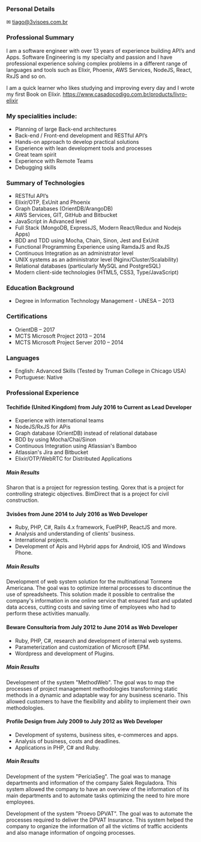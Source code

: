 ### Personal Details

✉ tiago@3visoes.com.br

### Professional Summary

I am a software engineer with over 13 years of experience building API’s and Apps. Software Engineering is my specialty and passion and I have professional experience solving complex problems in a different range of languages and tools such as Elixir, Phoenix, AWS Services, NodeJS, React, RxJS and so on.

I am a quick learner who likes studying and improving every day and I wrote my first Book on Elixir.
https://www.casadocodigo.com.br/products/livro-elixir

### My specialities include:

- Planning of large Back-end architectures
- Back-end / Front-end development and RESTful API’s
- Hands-on approach to develop practical solutions
- Experience with lean development tools and processes
- Great team spirit
- Experience with Remote Teams
- Debugging skills

### Summary of Technologies

- RESTful API’s
- Elixir/OTP, ExUnit and Phoenix
- Graph Databases (OrientDB/ArangoDB)
- AWS Services, GIT, GitHub and Bitbucket
- JavaScript in Advanced level
- Full Stack (MongoDB, ExpressJS, Modern React/Redux and Nodejs Apps)
- BDD and TDD using Mocha, Chain, Sinon, Jest and ExUnit
- Functional Programming Experience using RamdaJS and RxJS
- Continuous Integration as an administrator level
- UNIX systems as an administrator level (Nginx/Cluster/Scalability)
- Relational databases (particularly MySQL and PostgreSQL)
- Modern client-side technologies (HTML5, CSS3, Type/JavaScript)

### Education Background

- Degree in Information Technology Management - UNESA – 2013

### Certifications

- OrientDB – 2017
- MCTS Microsoft Project 2013 – 2014
- MCTS Microsoft Project Server 2010 – 2014

### Languages

- English: Advanced Skills (Tested by Truman College in Chicago USA)
- Portuguese: Native

### Professional Experience

#### Techifide (United Kingdom) from July 2016 to Current as Lead Developer

- Experience with international teams
- NodeJS/RxJS for APis
- Graph database (OrientDB) instead of relational database
- BDD by using Mocha/Chai/Sinon
- Continuous Integration using Atlassian's Bamboo
- Atlassian's Jira and Bitbucket
- Elixir/OTP/WebRTC for Distributed Applications

##### Main Results
Sharon that is a project for regression testing.
Qorex that is a project for controlling strategic objectives.
BimDirect that is a project for civil construction.

#### 3visões from June 2014 to July 2016 as Web Developer

- Ruby, PHP, C#, Rails 4.x framework, FuelPHP, ReactJS and more.
- Analysis and understanding of clients' business.
- International projects.
- Development of Apis and Hybrid apps for Android, IOS and Windows Phone.

##### Main Results
Development of web system solution for the multinational Tormene Americana. The goal was to
optimize internal processes to discontinue the use of spreadsheets. This solution made it possible to centralise  the company's information in one online service that ensured fast and updated data access, cutting costs and saving time of employees who had to perform these activities manually.

#### Beware Consultoria from July 2012 to June 2014 as Web Developer

- Ruby, PHP, C#, research and development of internal web systems.
- Parameterization and customization of Microsoft EPM.
- Wordpress and development of Plugins.

##### Main Results
Development of the system "MethodWeb". The goal was to map the processes of project
management methodologies transforming static methods in a dynamic and adaptable way for any
business scenario. This allowed customers to have the flexibility and ability to implement their own methodologies.

#### Profile Design from July 2009 to July 2012 as Web Developer

- Development of systems, business sites, e-commerces and apps.
- Analysis of business, costs and deadlines.
- Applications in PHP, C# and Ruby.

##### Main Results
Development of the system "PeríciaSeg".  The goal was to manage departments and information of
the company Salek Reguladora. This system allowed the company to have an overview of the
information of its main departments and to automate tasks optimizing the need to hire more
employees.

Development of the system "Proevo DPVAT". The goal was to automate the processes required to
deliver the DPVAT Insurance. This system helped the company to organize the information of all
the victims of traffic accidents and also manage information of ongoing processes.
